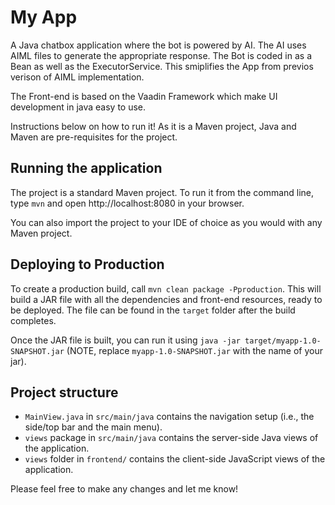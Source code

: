 # My App

A Java chatbox application where the bot is powered by AI. The AI uses AIML files to generate the appropriate response. The Bot is coded in as a Bean as well as the ExecutorService. This smiplifies the App from previos verison of AIML implementation.

The Front-end is based on the Vaadin Framework which make UI development in java easy to use. 

Instructions below on how to run it! As it is a Maven project, Java and Maven are pre-requisites for the project.

## Running the application
The project is a standard Maven project. To run it from the command line, type `mvn` and open http://localhost:8080 in your browser.

You can also import the project to your IDE of choice as you would with any
Maven project. 

## Deploying to Production
To create a production build, call `mvn clean package -Pproduction`.
This will build a JAR file with all the dependencies and front-end resources,
ready to be deployed. The file can be found in the `target` folder after the build completes.

Once the JAR file is built, you can run it using
`java -jar target/myapp-1.0-SNAPSHOT.jar` (NOTE, replace 
`myapp-1.0-SNAPSHOT.jar` with the name of your jar).

## Project structure

- `MainView.java` in `src/main/java` contains the navigation setup (i.e., the 
  side/top bar and the main menu).
- `views` package in `src/main/java` contains the server-side Java views of the application.
- `views` folder in `frontend/` contains the client-side JavaScript views of the application.

Please feel free to make any changes and let me know!
